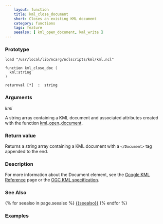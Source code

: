 ```yaml
---
    layout: function
    title: kml_close_document
    short: Closes an existing KML document
    category: functions
    tags: feature
    seealso: [ kml_open_document, kml_write ]
---
```


### Prototype

<pre><code>load "/usr/local/lib/ncarg/nclscripts/kml/kml.ncl"

function kml_close_doc (
  kml:string
)

returnval [*]  :  string
</code></pre>

### Arguments
*kml*

A string array containing a KML document and associated attributes created with the function [kml_open_document]({{site.baseurl}}/functions/kml_open_document).

### Return value

Returns a string array containing a KML document with a ``</Document>`` tag appended to the end.

### Description

For more information about the Document element, see the [Google KML Reference](https://developers.google.com/kml/documentation/kmlreference#document) page or the [OGC KML specification](http://www.opengeospatial.org/standards/kml/).

### See Also

{% for seealso in page.seealso %}
[{{seealso}}](functions/{{seealso}}.html)
{% endfor %}

### Examples

